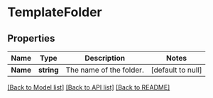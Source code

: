 # TemplateFolder

## Properties
Name | Type | Description | Notes
------------ | ------------- | ------------- | -------------
**Name** | **string** | The name of the folder. | [default to null]

[[Back to Model list]](../README.md#documentation-for-models) [[Back to API list]](../README.md#documentation-for-api-endpoints) [[Back to README]](../README.md)

